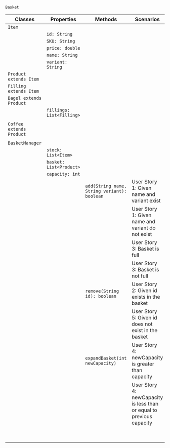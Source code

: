`Basket`

| Classes                  | Properties                | Methods                                     | Scenarios                                                            | Outputs/Outcomes                                |
|--------------------------|---------------------------|---------------------------------------------|----------------------------------------------------------------------|-------------------------------------------------|
| `Item`                   |                           |                                             |                                                                      |                                                 |
|                          | `id: String`              |                                             |                                                                      |                                                 |
|                          | `SKU: String`             |                                             |                                                                      |                                                 |
|                          | `price: double`           |                                             |                                                                      |                                                 |
|                          | `name: String`            |                                             |                                                                      |                                                 |
|                          | `variant: String`         |                                             |                                                                      |                                                 |
| `Product extends Item`   |                           |                                             |                                                                      |                                                 |
| `Filling extends Item`   |                           |                                             |                                                                      |                                                 |
| `Bagel extends Product`  |                           |                                             |                                                                      |                                                 |
|                          | `fillings: List<Filling>` |                                             |                                                                      |                                                 |
|                          |                           |                                             |                                                                      |                                                 |
| `Coffee extends Product` |                           |                                             |                                                                      |                                                 |
|                          |                           |                                             |                                                                      |                                                 |
| `BasketManager`          |                           |                                             |                                                                      |                                                 |
|                          | `stock: List<Item>`       |                                             |                                                                      |                                                 |
|                          | `basket: List<Product>`   |                                             |                                                                      |                                                 |
|                          | `capacity: int`           |                                             |                                                                      |                                                 |
|                          |                           | `add(String name, String variant): boolean` | User Story 1:  Given name and variant exist                          | Return true, add product to basket list         |
|                          |                           |                                             | User Story 1:  Given name and variant do not exist                   | Return false, inform the user                   |
|                          |                           |                                             | User Story 3:  Basket is full                                        | Return false, inform the user                   |
|                          |                           |                                             | User Story 3:  Basket is not full                                    | Move to User Story 1                            |
|                          |                           | `remove(String id): boolean`                | User Story 2:  Given id exists in the basket                         | Return true, remove the product from the basket |
|                          |                           |                                             | User Story 5:  Given id does not exist in the basket                 | Return false, inform the user                   |
|                          |                           | `expandBasket(int newCapacity)`             | User Story 4: newCapacity is greater than capacity                   | Return true, set the capacity to newCapacity    |
|                          |                           |                                             | User Story 4: newCapacity is less than or equal to previous capacity | Return false, inform the manager                |
|                          |                           |                                             |                                                                      |                                                 |
|                          |                           |                                             |                                                                      |                                                 |
|                          |                           |                                             |                                                                      |                                                 |
|                          |                           |                                             |                                                                      |                                                 |
|                          |                           |                                             |                                                                      |                                                 |
|                          |                           |                                             |                                                                      |                                                 |
|                          |                           |                                             |                                                                      |                                                 |
|                          |                           |                                             |                                                                      |                                                 |

